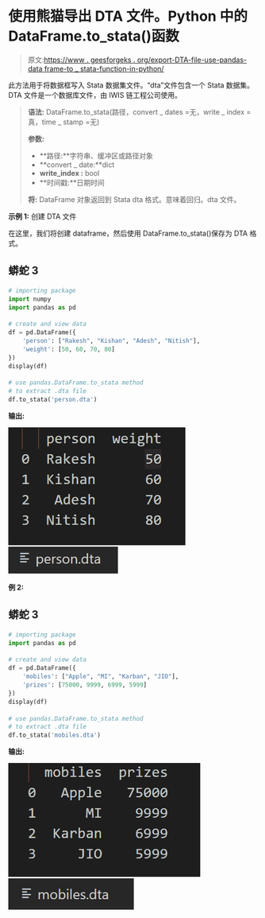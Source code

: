 # 使用熊猫导出 DTA 文件。Python 中的 DataFrame.to_stata()函数

> 原文:[https://www . geesforgeks . org/export-DTA-file-use-pandas-data frame-to _ stata-function-in-python/](https://www.geeksforgeeks.org/exporting-dta-file-using-pandas-dataframe-to_stata-function-in-python/)

此方法用于将数据框写入 Stata 数据集文件。“dta”文件包含一个 Stata 数据集。DTA 文件是一个数据库文件，由 IWIS 链工程公司使用。

> **语法:** DataFrame.to_stata(路径，convert _ dates =无，write _ index =真，time _ stamp =无)
> 
> **参数:**
> 
> *   **路径:**字符串、缓冲区或路径对象
> *   **convert _ date:**dict
> *   **write_index :** bool
> *   **时间戳:**日期时间
> 
> **将:** DataFrame 对象返回到 Stata dta 格式。意味着回归。dta 文件。

**示例 1:** 创建 DTA 文件

在这里，我们将创建 dataframe，然后使用 DataFrame.to_stata()保存为 DTA 格式。

## 蟒蛇 3

```py
# importing package
import numpy
import pandas as pd

# create and view data
df = pd.DataFrame({
    'person': ["Rakesh", "Kishan", "Adesh", "Nitish"],
    'weight': [50, 60, 70, 80]
})
display(df)

# use pandas.DataFrame.to_stata method
# to extract .dta file
df.to_stata('person.dta')
```

**输出:**

![](img/7d3cc7345a17c8b33c77437ab15772c3.png) ![](img/bc86fbaf7eb624bdd7f7fbb416334f59.png)

**例 2:**

## 蟒蛇 3

```py
# importing package
import pandas as pd

# create and view data
df = pd.DataFrame({
    'mobiles': ["Apple", "MI", "Karban", "JIO"],
    'prizes': [75000, 9999, 6999, 5999]
})
display(df)

# use pandas.DataFrame.to_stata method
# to extract .dta file
df.to_stata('mobiles.dta')
```

**输出:**

![](img/997b07d5143f2f81e78638176eb316d9.png) ![](img/c53c25bae22f51c0492380645e04f749.png)